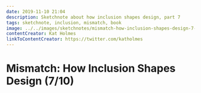 ```yaml
---
date: 2019-11-10 21:04
description: Sketchnote about how inclusion shapes design, part 7
tags: sketchnote, inclusion, mismatch, book
image: ../../images/sketchnotes/mismatch-how-inclusion-shapes-design-7-small.jpg
contentCreator: Kat Holmes
linkToContentCreator: https://twitter.com/katholmes
---
```


# Mismatch: How Inclusion Shapes Design (7/10)
